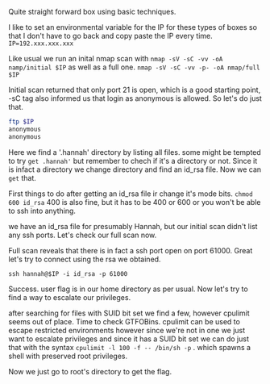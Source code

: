 Quite straight forward box using basic techniques.

I like to set an environmental variable for the IP for these types of boxes so that I don't have to go back and copy paste the IP every time.
`IP=192.xxx.xxx.xxx`

Like usual we run an inital nmap scan with
`nmap -sV -sC -vv -oA namp/initial $IP`
as well as a full one.
`nmap -sV -sC -vv -p- -oA nmap/full $IP`

Initial scan returned that only port 21 is open, which is a good starting point, -sC tag also informed us that login as anonymous is allowed. So let's do just that.

```bash
ftp $IP
anonymous
anonymous
```

Here we find a '.hannah' directory by listing all files. some might be tempted to try `get .hannah'` but remember to chech if it's a directory or not. Since it is infact a directory we change directory and find an id_rsa file. Now we can `get` that.

First things to do after getting an id_rsa file ir change it's mode bits. `chmod 600 id_rsa` 400 is also fine, but it has to be 400 or 600 or you won't be able to ssh into anything.

we have an id_rsa file for presumably Hannah, but our initial scan didn't list any ssh ports. Let's check our full scan now.

Full scan reveals that there is in fact a ssh port open on port 61000. Great let's try to connect using the rsa we obtained.

`ssh hannah@$IP -i id_rsa -p 61000`

Success. user flag is in our home directory as per usual. Now let's try to find a way to escalate our privileges.

after searching for files with SUID bit set we find a few, however cpulimit seems out of place. Time to check GTFOBins. cpulimit can be used to escape restricted environments however since we're not in one we just want to escalate privileges and since it has a SUID bit set we can do just that with the syntax `cpulimit -l 100 -f -- /bin/sh -p` . which spawns a shell with preserved root privileges. 

Now we just go to root's directory to get the flag.